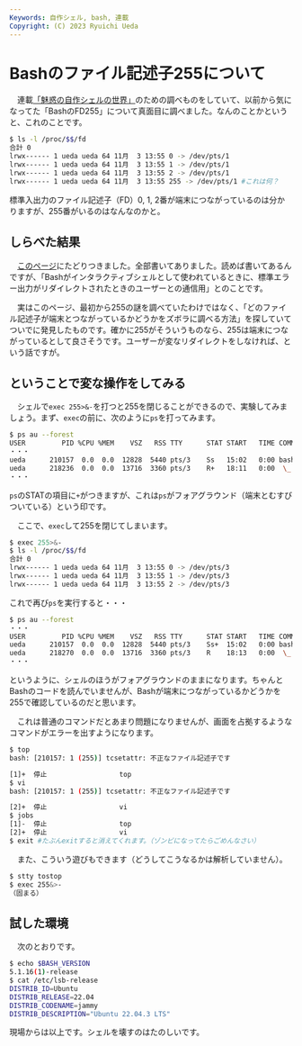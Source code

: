 ```yaml
---
Keywords: 自作シェル, bash, 連載
Copyright: (C) 2023 Ryuichi Ueda
---
```


# Bashのファイル記述子255について

　連載[「魅惑の自作シェルの世界」](/?page=sd_rusty_bash)のための調べものをしていて、以前から気になってた「BashのFD255」について真面目に調べました。なんのことかというと、これのことです。

```bash
$ ls -l /proc/$$/fd
合計 0
lrwx------ 1 ueda ueda 64 11月  3 13:55 0 -> /dev/pts/1
lrwx------ 1 ueda ueda 64 11月  3 13:55 1 -> /dev/pts/1
lrwx------ 1 ueda ueda 64 11月  3 13:55 2 -> /dev/pts/1
lrwx------ 1 ueda ueda 64 11月  3 13:55 255 -> /dev/pts/1 #これは何？
```

標準入出力のファイル記述子（FD）0, 1, 2番が端末につながっているのは分かりますが、255番がいるのはなんなのかと。

## しらべた結果

　[このページ](https://unix.stackexchange.com/questions/475389/in-bash-what-is-file-descriptor-255-for-can-i-use-it)にたどりつきました。全部書いてありました。読めば書いてあるんですが、「Bashがインタラクティブシェルとして使われているときに、標準エラー出力がリダイレクトされたときのユーザーとの通信用」とのことです。

　実はこのページ、最初から255の謎を調べていたわけではなく、「どのファイル記述子が端末とつながっているかどうかをズボラに調べる方法」を探していてついでに発見したものです。確かに255がそういうものなら、255は端末につながっているとして良さそうです。ユーザーが<span style="text-color:red">変なリダイレクトをしなければ</span>、という話ですが。


## ということで変な操作をしてみる

　シェルで`exec 255>&-`を打つと255を閉じることができるので、実験してみましょう。まず、`exec`の前に、次のように`ps`を打ってみます。

```bash
$ ps au --forest
USER         PID %CPU %MEM    VSZ   RSS TTY      STAT START   TIME COMMAND
・・・
ueda      210157  0.0  0.0  12828  5440 pts/3    Ss   15:02   0:00 bash
ueda      218236  0.0  0.0  13716  3360 pts/3    R+   18:11   0:00  \_ ps au --forest
・・・
```

`ps`のSTATの項目に`+`がつきますが、これは`ps`がフォアグラウンド（端末とむすびついている）という印です。


　ここで、`exec`して255を閉じてしまいます。

```bash
$ exec 255>&-
$ ls -l /proc/$$/fd
合計 0
lrwx------ 1 ueda ueda 64 11月  3 13:55 0 -> /dev/pts/3
lrwx------ 1 ueda ueda 64 11月  3 13:55 1 -> /dev/pts/3
lrwx------ 1 ueda ueda 64 11月  3 13:55 2 -> /dev/pts/3
```

これで再び`ps`を実行すると・・・

```bash
$ ps au --forest
・・・
USER         PID %CPU %MEM    VSZ   RSS TTY      STAT START   TIME COMMAND
ueda      210157  0.0  0.0  12828  5440 pts/3    Ss+  15:02   0:00 bash
ueda      218270  0.0  0.0  13716  3360 pts/3    R    18:13   0:00  \_ ps au --forest
・・・
```

というように、シェルのほうがフォアグラウンドのままになります。ちゃんとBashのコードを読んでいませんが、Bashが端末につながっているかどうかを255で確認しているのだと思います。

　これは普通のコマンドだとあまり問題になりませんが、画面を占拠するようなコマンドがエラーを出すようになります。

```bash
$ top
bash: [210157: 1 (255)] tcsetattr: 不正なファイル記述子です

[1]+  停止                  top
$ vi
bash: [210157: 1 (255)] tcsetattr: 不正なファイル記述子です

[2]+  停止                  vi
$ jobs
[1]-  停止                  top
[2]+  停止                  vi
$ exit #たぶんexitすると消えてくれます。（ゾンビになってたらごめんなさい）
```

　また、こういう遊びもできます（どうしてこうなるかは解析していません）。

```bash
$ stty tostop
$ exec 255&>-
（固まる）
```


## 試した環境

　次のとおりです。

```bash
$ echo $BASH_VERSION
5.1.16(1)-release
$ cat /etc/lsb-release
DISTRIB_ID=Ubuntu
DISTRIB_RELEASE=22.04
DISTRIB_CODENAME=jammy
DISTRIB_DESCRIPTION="Ubuntu 22.04.3 LTS"
```

現場からは以上です。シェルを壊すのはたのしいです。
